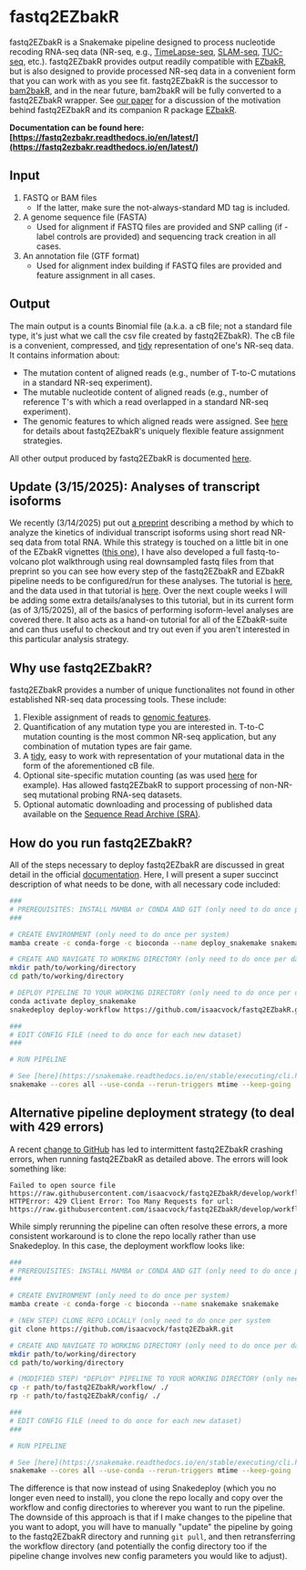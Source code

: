 # fastq2EZbakR

fastq2EZbakR is a Snakemake pipeline designed to process nucleotide recoding RNA-seq data (NR-seq, e.g., [TimeLapse-seq](https://www.nature.com/articles/nmeth.4582), [SLAM-seq](https://www.nature.com/articles/nmeth.4435), [TUC-seq](https://pubmed.ncbi.nlm.nih.gov/31768978/), etc.). fastq2EZbakR provides output readily compatible with [EZbakR](https://github.com/isaacvock/EZbakR), but is also designed to provide processed NR-seq data in a convenient form that you can work with as you see fit. fastq2EZbakR is the successor to [bam2bakR](https://github.com/simonlabcode/bam2bakR), and in the near future, bam2bakR will be fully converted to a fastq2EZbakR wrapper. See [our paper](https://journals.plos.org/ploscompbiol/article?id=10.1371/journal.pcbi.1013179) for a discussion of the motivation behind fastq2EZbakR and its companion R package [EZbakR](https://github.com/isaacvock/EZbakR).

**Documentation can be found here: [https://fastq2ezbakr.readthedocs.io/en/latest/](https://fastq2ezbakr.readthedocs.io/en/latest/)**


## Input

1) FASTQ or BAM files
    - If the latter, make sure the not-always-standard MD tag is included.
2) A genome sequence file (FASTA)
    - Used for alignment if FASTQ files are provided and SNP calling (if -label controls are provided) and sequencing track creation in all cases.
3) An annotation file (GTF format)
    - Used for alignment index building if FASTQ files are provided and feature assignment in all cases.

## Output

The main output is a counts Binomial file (a.k.a. a cB file; not a standard file type, it's just what we call the csv file created by fastq2EZbakR). The cB file is a convenient, compressed, and [tidy](https://vita.had.co.nz/papers/tidy-data.pdf) representation of one's NR-seq data. It contains information about:

* The mutation content of aligned reads (e.g., number of T-to-C mutations in a standard NR-seq experiment).
* The mutable nucleotide content of aligned reads (e.g., number of reference T's with which a read overlapped in a standard NR-seq experiment).
* The genomic features to which aligned reads were assigned. See [here](https://fastq2ezbakr.readthedocs.io/en/latest/features/) for details about fastq2EZbakR's uniquely flexible feature assignment strategies.

All other output produced by fastq2EZbakR is documented [here](https://fastq2ezbakr.readthedocs.io/en/latest/output/).

## Update (3/15/2025): Analyses of transcript isoforms

We recently (3/14/2025) put out [a preprint](https://www.biorxiv.org/content/10.1101/2025.03.12.642874v1) describing a method by which to analyze the kinetics of individual transcript isoforms using short read NR-seq data from total RNA. While this strategy is touched on a little bit in one of the EZbakR vignettes ([this one](https://isaacvock.github.io/EZbakR/articles/EstimateFractions.html#isoform-deconvolution)), I have also developed a full fastq-to-volcano plot walkthrough using real downsampled fastq files from that preprint so you can see how every step of the fastq2EZbakR and EZbakR pipeline needs to be configured/run for these analyses. The tutorial is [here](https://isaacvock.github.io/Isoform_Tutorial_Docs/), and the data used in that tutorial is [here](https://github.com/isaacvock/Isoform_Analysis_Tutorial). Over the next couple weeks I will be adding some extra details/analyses to this tutorial, but in its current form (as of 3/15/2025), all of the basics of performing isoform-level analyses are covered there. It also acts as a hand-on tutorial for all of the EZbakR-suite and can thus useful to checkout and try out even if you aren't interested in this particular analysis strategy.

## Why use fastq2EZbakR?

fastq2EZbakR provides a number of unique functionalites not found in other established NR-seq data processing tools. These include:

1. Flexible assignment of reads to [genomic features](https://fastq2ezbakr.readthedocs.io/en/latest/features/).
1. Quantification of any mutation type you are interested in. T-to-C mutation counting is the most common NR-seq application, but any combination of mutation types are fair game. 
1. A [tidy](https://vita.had.co.nz/papers/tidy-data.pdf), easy to work with representation of your mutational data in the form of the aforementioned cB file.
1. Optional site-specific mutation counting (as was used [here](https://acs.figshare.com/collections/Disulfide_Tethering_to_Map_Small_Molecule_Binding_Sites_Transcriptome-wide/7421963) for example). Has allowed fastq2EZbakR to support processing of non-NR-seq mutational probing RNA-seq datasets.
1. Optional automatic downloading and processing of published data available on the [Sequence Read Archive (SRA)](https://www.ncbi.nlm.nih.gov/sra/docs/).

## How do you run fastq2EZbakR?

All of the steps necessary to deploy fastq2EZbakR are discussed in great detail in the official [documentation](https://fastq2ezbakr.readthedocs.io/en/latest/). Here, I will present a super succinct description of what needs to be done, with all necessary code included:

``` bash
### 
# PREREQUISITES: INSTALL MAMBA or CONDA AND GIT (only need to do once per system)
###

# CREATE ENVIRONMENT (only need to do once per system)
mamba create -c conda-forge -c bioconda --name deploy_snakemake snakemake snakedeploy

# CREATE AND NAVIGATE TO WORKING DIRECTORY (only need to do once per dataset)
mkdir path/to/working/directory
cd path/to/working/directory

# DEPLOY PIPELINE TO YOUR WORKING DIRECTORY (only need to do once per dataset)
conda activate deploy_snakemake
snakedeploy deploy-workflow https://github.com/isaacvock/fastq2EZbakR.git . --branch main

###
# EDIT CONFIG FILE (need to do once for each new dataset)
###

# RUN PIPELINE

# See [here](https://snakemake.readthedocs.io/en/stable/executing/cli.html) for details on all of the configurable parameters
snakemake --cores all --use-conda --rerun-triggers mtime --keep-going
```

## Alternative pipeline deployment strategy (to deal with 429 errors)

A recent [change to GitHub](https://github.blog/changelog/2025-05-08-updated-rate-limits-for-unauthenticated-requests/) has led to intermittent fastq2EZbakR crashing errors, when running fastq2EZbakR as detailed above. The errors will look something like:

```
Failed to open source file https://raw.githubusercontent.com/isaacvock/fastq2EZbakR/develop/workflow/scripts/bam2bakR/mut_call.sh
HTTPError: 429 Client Error: Too Many Requests for url: https://raw.githubusercontent.com/isaacvock/fastq2EZbakR/develop/workflow/scripts/bam2bakR/mut_call.sh
```

While simply rerunning the pipeline can often resolve these errors, a more consistent workaround is to clone the repo locally rather than use Snakedeploy. In this case, the deployment workflow looks like:

``` bash
### 
# PREREQUISITES: INSTALL MAMBA or CONDA AND GIT (only need to do once per system)
###

# CREATE ENVIRONMENT (only need to do once per system)
mamba create -c conda-forge -c bioconda --name snakemake snakemake

# (NEW STEP) CLONE REPO LOCALLY (only need to do once per system
git clone https://github.com/isaacvock/fastq2EZbakR.git

# CREATE AND NAVIGATE TO WORKING DIRECTORY (only need to do once per dataset)
mkdir path/to/working/directory
cd path/to/working/directory

# (MODIFIED STEP) "DEPLOY" PIPELINE TO YOUR WORKING DIRECTORY (only need to do once per dataset)
cp -r path/to/fastq2EZbakR/workflow/ ./
rp -r path/to/fastq2EZbakR/config/ ./

###
# EDIT CONFIG FILE (need to do once for each new dataset)
###

# RUN PIPELINE

# See [here](https://snakemake.readthedocs.io/en/stable/executing/cli.html) for details on all of the configurable parameters
snakemake --cores all --use-conda --rerun-triggers mtime --keep-going
```

The difference is that now instead of using Snakedeploy (which you no longer even need to install), you clone the repo locally and copy over the workflow and config directories to wherever you want to run the pipeline. The downside of this approach is that if I make changes to the pipeline that you want to adopt, you will have to manually "update" the pipeline by going to the fastq2EZbakR directory and running `git pull`, and then retransferring the workflow directory (and potentially the config directory too if the pipeline change involves new config parameters you would like to adjust).

